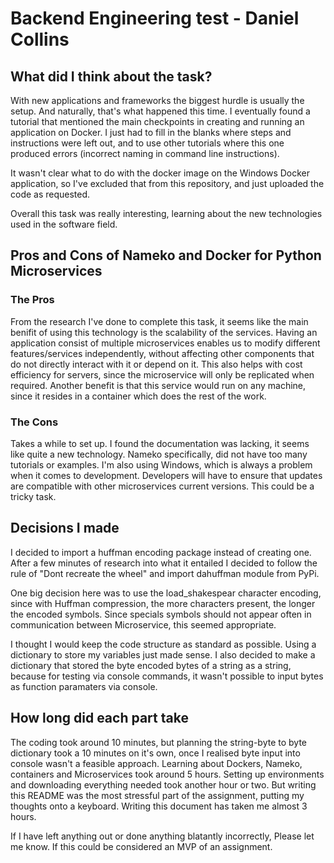 # Backend Engineering test - Daniel Collins

## What did I think about the task?
With new applications and frameworks the biggest hurdle is usually the setup. And naturally, that's what happened this time.
I eventually found a tutorial that mentioned the main checkpoints in creating and running an application on Docker. I just had to 
fill in the blanks where steps and instructions were left out, and to use other tutorials where this one produced errors (incorrect naming in command line instructions). 

It wasn't clear what to do with the docker image on the Windows Docker application, 
so I've excluded that from this repository, and just uploaded the code as requested. 

Overall this task was really interesting, learning about the new technologies used in the software field. 

## Pros and Cons of Nameko and Docker for Python Microservices
### The Pros
From the research I've done to complete this task, it seems like the main benifit of using this technology is the scalability of the services. 
Having an application consist of multiple microservices enables us to modify different features/services independently, without 
affecting other components that do not directly interact with it or depend on it. This also helps with cost efficiency for servers, 
since the microservice will only be replicated when required. 
Another benefit is that this service would run on any machine, since it resides in a container which does the rest of the work. 

### The Cons
Takes a while to set up. I found the documentation was lacking, it seems like quite a new technology. Nameko specifically, did not have too many tutorials or examples. 
I'm also using Windows, which is always a problem when it comes to development. 
Developers will have to ensure that updates are compatible with other microservices current versions. This could be a tricky task. 

## Decisions I made
I decided to import a huffman encoding package instead of creating one. After a few minutes of research into what it entailed I decided to follow the rule of 
"Dont recreate the wheel" and import dahuffman module from PyPi. 

One big decision here was to use the load_shakespear character encoding, since with Huffman compression, the more characters present, the longer the encoded symbols.
Since specials symbols should not appear often in communication between Microservice, this seemed appropriate. 

I thought I would keep the code structure as standard as possible. Using a dictionary to store my variables just made sense.
I also decided to make a dictionary that stored the byte encoded bytes of a string as a string, because for testing via console commands, it wasn't possible to input bytes as function paramaters via console. 

## How long did each part take
The coding took around 10 minutes, but planning the string-byte to byte dictionary took a 10 minutes on it's own, once I realised byte input into console wasn't a feasible approach. 
Learning about Dockers, Nameko, containers and Microservices took around 5 hours. 
Setting up environments and downloading everything needed took another hour or two. 
But writing this README was the most stressful part of the assignment, putting my thoughts onto a keyboard. 
Writing this document has taken me almost 3 hours. 


If I have left anything out or done anything blatantly incorrectly, Please let me know. If this could be considered an MVP of an assignment. 
